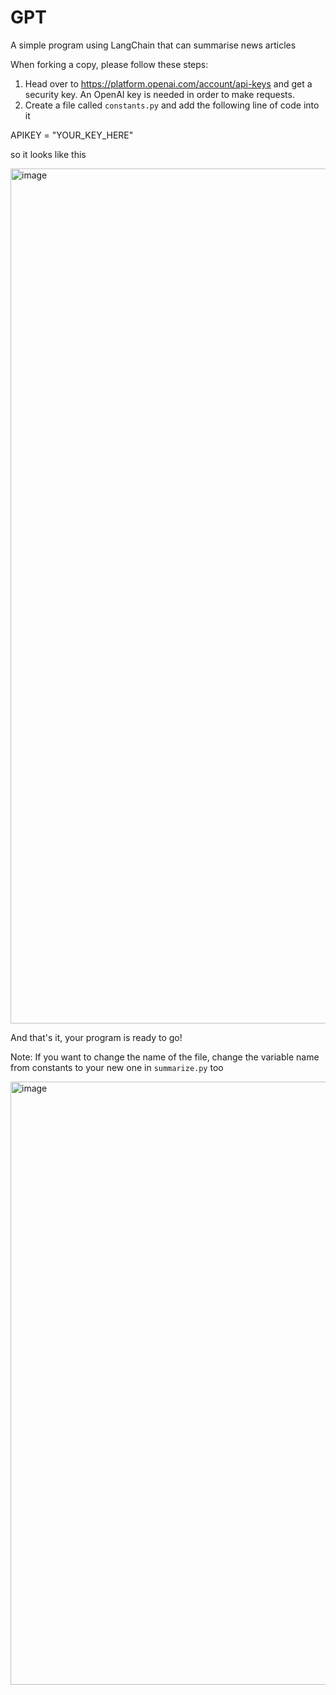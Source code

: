 # GPT
A simple program using LangChain that can summarise news articles

When forking a copy, please follow these steps:


1) Head over to https://platform.openai.com/account/api-keys and get a security key. An OpenAI key is needed in order to make requests.
2) Create a file called `constants.py` and add the following line of code into it

APIKEY = "YOUR_KEY_HERE"

so it looks like this

<img width="1368" alt="image" src="https://github.com/CypherGuy/GPT/assets/74025064/9717ad5d-cd75-4a50-a3b7-7f557401a101">

And that's it, your program is ready to go!

Note: If you want to change the name of the file, change the variable name from constants to your new one in `summarize.py` too

<img width="965" alt="image" src="https://github.com/CypherGuy/GPT/assets/74025064/ce069f05-30e2-4d39-a895-5dcd4547b328">

